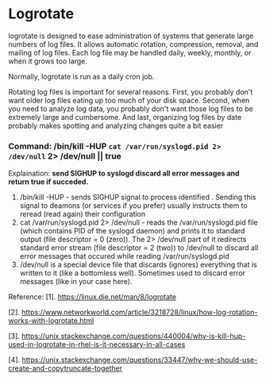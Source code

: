 # Logrotate

logrotate is designed to ease administration of systems that generate large numbers of log files. It allows automatic rotation, compression, removal, and mailing of log files. Each log file may be handled daily, weekly, monthly, or when it grows too large.

Normally, logrotate is run as a daily cron job. 

Rotating log files is important for several reasons. First, you probably don't want older log files eating up too much of your disk space. Second, when you need to analyze log data, you probably don't want those log files to be extremely large and cumbersome. And last, organizing log files by date probably makes spotting and analyzing changes quite a bit easier




### Command: /bin/kill -HUP `cat /var/run/syslogd.pid 2> /dev/null` 2> /dev/null || true

Explaination: **send SIGHUP to syslogd discard all error messages and return true if succeded.**

1. /bin/kill -HUP <PID> - sends SIGHUP signal to process identified <PID>. Sending this signal to deamons (or services if you prefer) usually instructs them to reread (read again) their configuration
2. cat /var/run/syslogd.pid 2> /dev/null - reads the /var/run/syslogd.pid file (which contains PID of the syslogd daemon) and prints it to standard output (file descriptor = 0 (zero)). The 2> /dev/null part of it redirects standard error stream (file descriptor = 2 (two)) to /dev/null to discard all error messages that occured while reading /var/run/syslogd.pid
3. /dev/null is a special device file that discards (ignores) everything that is written to it (like a bottomless well). Sometimes used to discard error messages (like in your case here).

Reference: 
[1]. https://linux.die.net/man/8/logrotate

[2]. https://www.networkworld.com/article/3218728/linux/how-log-rotation-works-with-logrotate.html

[3]. https://unix.stackexchange.com/questions/440004/why-is-kill-hup-used-in-logrotate-in-rhel-is-it-necessary-in-all-cases

[4]. https://unix.stackexchange.com/questions/33447/why-we-should-use-create-and-copytruncate-together
